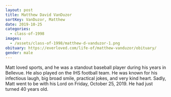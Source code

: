 ```yaml
---
layout: post
title: Matthew David VanDuzor
sortKey: VanDuzor, Matthew
date: 2019-10-25
categories:
  - class-of-1998
images:
  - /assets/class-of-1998/matthew-d-vanduzor-1.png
obituary: https://everloved.com/life-of/matthew-vanduzor/obituary/
gender: male
---
```


Matt loved sports, and he was a standout baseball player during his years in Bellevue. He also played on the IHS football team. He was known for his infectious laugh, big broad smile, practical jokes, and very kind heart. Sadly, Matt went to be with his Lord on Friday, October 25, 2019. He had just turned 40 years old.
